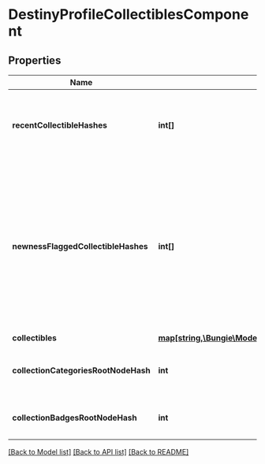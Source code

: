 # DestinyProfileCollectiblesComponent

## Properties
Name | Type | Description | Notes
------------ | ------------- | ------------- | -------------
**recentCollectibleHashes** | **int[]** | The list of collectibles determined by the game as having been \&quot;recently\&quot; acquired. | [optional] 
**newnessFlaggedCollectibleHashes** | **int[]** | The list of collectibles determined by the game as having been \&quot;recently\&quot; acquired.  The game client itself actually controls this data, so I personally question whether anyone will get much use out of this: because we can&#39;t edit this value through the API. But in case anyone finds it useful, here it is. | [optional] 
**collectibles** | [**map[string,\Bungie\Model\Destiny\Components\Collectibles\DestinyCollectibleComponent]**](DestinyCollectibleComponent.md) |  | [optional] 
**collectionCategoriesRootNodeHash** | **int** | The hash for the root presentation node definition of Collection categories. | [optional] 
**collectionBadgesRootNodeHash** | **int** | The hash for the root presentation node definition of Collection Badges. | [optional] 

[[Back to Model list]](../README.md#documentation-for-models) [[Back to API list]](../README.md#documentation-for-api-endpoints) [[Back to README]](../README.md)



